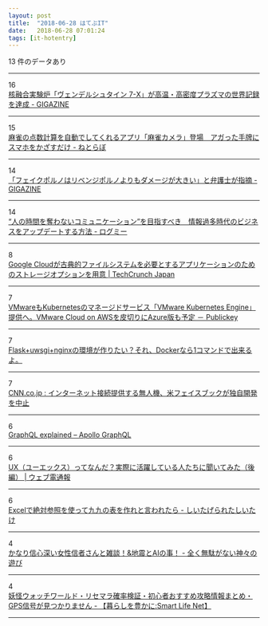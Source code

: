 ```yaml
---
layout: post
title:  "2018-06-28 はてぶIT"
date:   2018-06-28 07:01:24
tags: [it-hotentry]
---
```

13 件のデータあり

<hr><div class="row">
<div class="col-1"><span class="badge badge-pill badge-success h2">16</span></div>
<div class="col-11"><a href='https://gigazine.net/news/20180626-wendelstein-7-x-world-record/' target='_blank'>核融合実験炉「ヴェンデルシュタイン 7-X」が高温・高密度プラズマの世界記録を達成 - GIGAZINE</a></div>
</div>
<hr>
<div class="row">
<div class="col-1"><span class="badge badge-pill badge-success h2">15</span></div>
<div class="col-11"><a href='http://nlab.itmedia.co.jp/nl/articles/1806/27/news131.html' target='_blank'>麻雀の点数計算を自動でしてくれるアプリ「麻雀カメラ」登場　アガった手牌にスマホをかざすだけ - ねとらぼ</a></div>
</div>
<hr>
<div class="row">
<div class="col-1"><span class="badge badge-pill badge-success h2">14</span></div>
<div class="col-11"><a href='https://gigazine.net/news/20180625-deepfakes-revenge-porn/' target='_blank'>「フェイクポルノはリベンジポルノよりもダメージが大きい」と弁護士が指摘 - GIGAZINE</a></div>
</div>
<hr>
<div class="row">
<div class="col-1"><span class="badge badge-pill badge-success h2">14</span></div>
<div class="col-11"><a href='https://logmi.jp/297069' target='_blank'>“人の時間を奪わないコミュニケーション”を目指すべき　情報過多時代のビジネスをアップデートする方法 - ログミー</a></div>
</div>
<hr>
<div class="row">
<div class="col-1"><span class="badge badge-pill badge-success h2">8</span></div>
<div class="col-11"><a href='https://jp.techcrunch.com/2018/06/27/2018-06-26-with-cloud-filestore-the-google-cloud-gets-a-new-storage-option/' target='_blank'>Google Cloudが古典的ファイルシステムを必要とするアプリケーションのためのストレージオプションを用意 | TechCrunch Japan</a></div>
</div>
<hr>
<div class="row">
<div class="col-1"><span class="badge badge-pill badge-success h2">7</span></div>
<div class="col-11"><a href='https://www.publickey1.jp/blog/18/vmwarekubernetesvmware_kubernetes_enginevmware_cloud_on_awsazure.html' target='_blank'>VMwareもKubernetesのマネージドサービス「VMware Kubernetes Engine」提供へ。VMware Cloud on AWSを皮切りにAzure版も予定 － Publickey</a></div>
</div>
<hr>
<div class="row">
<div class="col-1"><span class="badge badge-pill badge-success h2">7</span></div>
<div class="col-11"><a href='https://qiita.com/lboavde1121/items/a905f1382733dfb9c8c1' target='_blank'>Flask+uwsgi+nginxの環境が作りたい？それ、Dockerなら1コマンドで出来るよ。</a></div>
</div>
<hr>
<div class="row">
<div class="col-1"><span class="badge badge-pill badge-success h2">7</span></div>
<div class="col-11"><a href='https://www.cnn.co.jp/tech/35121558.html' target='_blank'>CNN.co.jp : インターネット接続提供する無人機、米フェイスブックが独自開発を中止</a></div>
</div>
<hr>
<div class="row">
<div class="col-1"><span class="badge badge-pill badge-success h2">6</span></div>
<div class="col-11"><a href='https://dev-blog.apollodata.com/graphql-explained-5844742f195e' target='_blank'>GraphQL explained – Apollo GraphQL</a></div>
</div>
<hr>
<div class="row">
<div class="col-1"><span class="badge badge-pill badge-success h2">6</span></div>
<div class="col-11"><a href='https://dentsu-ho.com/articles/3598' target='_blank'>UX（ユーエックス）ってなんだ？実際に活躍している人たちに聞いてみた（後編） | ウェブ電通報</a></div>
</div>
<hr>
<div class="row">
<div class="col-1"><span class="badge badge-pill badge-success h2">6</span></div>
<div class="col-11"><a href='https://www.watto.nagoya/entry/2018/06/28/003000' target='_blank'>Excelで絶対参照を使って九九の表を作れと言われたら - しいたげられたしいたけ</a></div>
</div>
<hr>
<div class="row">
<div class="col-1"><span class="badge badge-pill badge-success h2">4</span></div>
<div class="col-11"><a href='http://www.webpolaris.net/entry/2018/06/27/200122' target='_blank'>かなり信心深い女性信者さんと雑談！&地震とAIの事！ - 全く無駄がない神々の遊び</a></div>
</div>
<hr>
<div class="row">
<div class="col-1"><span class="badge badge-pill badge-success h2">4</span></div>
<div class="col-11"><a href='http://kamomako.hatenablog.jp/entry/youkai-watch-world' target='_blank'>妖怪ウォッチワールド・リセマラ確率検証・初心者おすすめ攻略情報まとめ・GPS信号が見つかりません - 【暮らしを豊かに:Smart Life Net】</a></div>
</div>
<hr>
